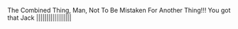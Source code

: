 The Combined Thing, Man, Not To Be Mistaken For Another Thing!!! You got that Jack |||||||||||||||||
